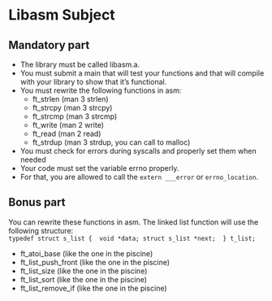 # Libasm Subject

## Mandatory part

- The library must be called libasm.a.
- You must submit a main that will test your functions and that will compile with
your library to show that it’s functional.
- You must rewrite the following functions in asm:
  - ft_strlen (man 3 strlen)
  - ft_strcpy (man 3 strcpy)
  - ft_strcmp (man 3 strcmp)
  - ft_write (man 2 write)
  - ft_read (man 2 read)
  - ft_strdup (man 3 strdup, you can call to malloc)
- You must check for errors during syscalls and properly set them when needed
- Your code must set the variable errno properly.
- For that, you are allowed to call the `extern ___error` or `errno_location`.

## Bonus part

You can rewrite these functions in asm. The linked list function will use the following
structure:  
`typedef struct s_list {  void *data; struct s_list *next;  } t_list;`  

- ft_atoi_base (like the one in the piscine)
- ft_list_push_front (like the one in the piscine)
- ft_list_size (like the one in the piscine)
- ft_list_sort (like the one in the piscine)
- ft_list_remove_if (like the one in the piscine)